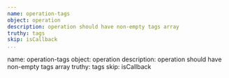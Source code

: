 ```yaml
---
name: operation-tags
object: operation
description: operation should have non-empty tags array
truthy: tags
skip: isCallback      
...
```

name: operation-tags
object: operation
description: operation should have non-empty tags array
truthy: tags
skip: isCallback   
